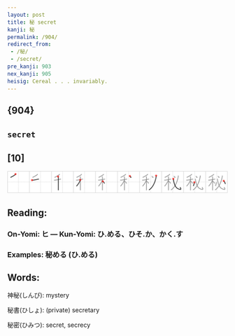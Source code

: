 ```yaml
---
layout: post
title: 秘 secret
kanji: 秘
permalink: /904/
redirect_from:
 - /秘/
 - /secret/
pre_kanji: 903
nex_kanji: 905
heisig: Cereal . . . invariably.
---
```


## {904}

## `secret`

## [10]

<div class="stroke"><img src="../images/E7A798.png" /></div>

## Reading:

### On-Yomi: ヒ &mdash; Kun-Yomi: ひ.める、ひそ.か、かく.す

### Examples: 秘める (ひ.める)

## Words:

神秘(しんぴ): mystery

秘書(ひしょ): (private) secretary

秘密(ひみつ): secret, secrecy
